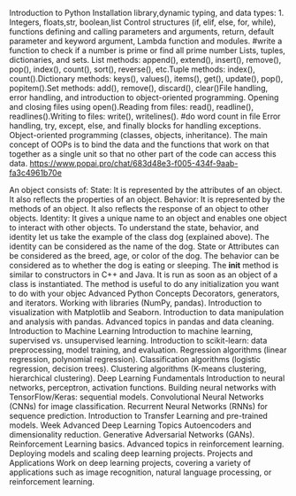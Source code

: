 Introduction to Python
 Installation library,dynamic typing, and data types: 1. Integers, floats,str, boolean,list
Control structures (if, elif, else, for, while), functions defining and calling parameters and arguments, return, default parameter and keyword argument, Lambda function and modules. #write a function to check if a number is prime or find all prime number
Lists, tuples, dictionaries, and sets. List methods: append(), extend(), insert(), remove(), pop(), index(), count(), sort(), reverse(), etc.Tuple methods: index(), count().Dictionary methods: keys(), values(), items(), get(), update(), pop(), popitem().Set methods: add(), remove(), discard(), clear()File handling, error handling, and introduction to object-oriented programming. Opening and closing files using open().Reading from files: read(), readline(), readlines().Writing to files: write(), writelines(). #do word count in file Error handling, try, except, else, and finally blocks for handling exceptions.
Object-oriented programming (classes, objects, inheritance). The main concept of OOPs is to bind the data and the functions that work on that together as a single unit so that no other part of the code can access this data. 
https://www.popai.pro/chat/683d48e3-f005-434f-9aab-fa3c4961b70e

An object consists of:
State: It is represented by the attributes of an object. It also reflects the properties of an object.
Behavior: It is represented by the methods of an object. It also reflects the response of an object to other objects.
Identity: It gives a unique name to an object and enables one object to interact with other objects.
To understand the state, behavior, and identity let us take the example of the class dog (explained above). 
The identity can be considered as the name of the dog.
State or Attributes can be considered as the breed, age, or color of the dog.
The behavior can be considered as to whether the dog is eating or sleeping.
The __init__ method is similar to constructors in C++ and Java. It is run as soon as an object of a class is instantiated. The method is useful to do any initialization you want to do with your objec
Advanced Python Concepts
Decorators, generators, and iterators.
Working with libraries (NumPy, pandas).
Introduction to visualization with Matplotlib and Seaborn.
Introduction to data manipulation and analysis with pandas.
Advanced topics in pandas and data cleaning.
Introduction to Machine Learning
Introduction to machine learning, supervised vs. unsupervised learning.
Introduction to scikit-learn: data preprocessing, model training, and evaluation.
Regression algorithms (linear regression, polynomial regression).
Classification algorithms (logistic regression, decision trees).
Clustering algorithms (K-means clustering, hierarchical clustering).
Deep Learning Fundamentals
Introduction to neural networks, perceptron, activation functions.
Building neural networks with TensorFlow/Keras: sequential models.
Convolutional Neural Networks (CNNs) for image classification.
Recurrent Neural Networks (RNNs) for sequence prediction.
Introduction to Transfer Learning and pre-trained models.
Week Advanced Deep Learning Topics
Autoencoders and dimensionality reduction.
Generative Adversarial Networks (GANs).
Reinforcement Learning basics.
Advanced topics in reinforcement learning.
Deploying models and scaling deep learning projects.
Projects and Applications
Work on deep learning projects, covering a variety of applications such as image recognition, natural language processing, or reinforcement learning.


